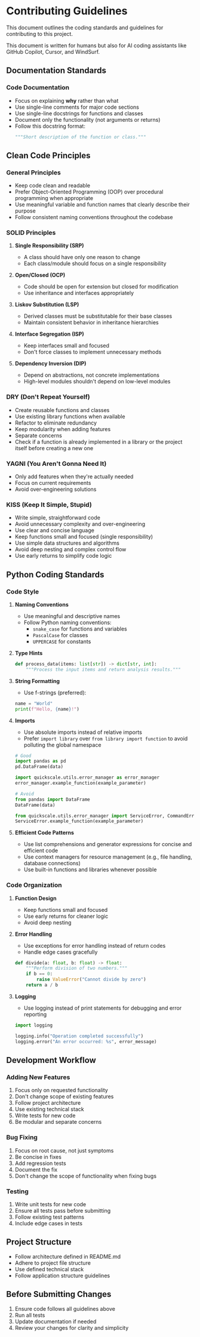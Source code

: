 # Contributing Guidelines

This document outlines the coding standards and guidelines for contributing to this project.

This document is written for humans but also for AI coding assistants like GitHub Copilot, Cursor, and WindSurf. 


## Documentation Standards

### Code Documentation
- Focus on explaining **why** rather than what
- Use single-line comments for major code sections
- Use single-line docstrings for functions and classes
- Document only the functionality (not arguments or returns)
- Follow this docstring format:
  ```python
  """Short description of the function or class."""
  ```

## Clean Code Principles

### General Principles
- Keep code clean and readable
- Prefer Object-Oriented Programming (OOP) over procedural programming when appropriate
- Use meaningful variable and function names that clearly describe their purpose
- Follow consistent naming conventions throughout the codebase

### SOLID Principles
1. **Single Responsibility (SRP)**
   - A class should have only one reason to change
   - Each class/module should focus on a single responsibility

2. **Open/Closed (OCP)**
   - Code should be open for extension but closed for modification
   - Use inheritance and interfaces appropriately

3. **Liskov Substitution (LSP)**
   - Derived classes must be substitutable for their base classes
   - Maintain consistent behavior in inheritance hierarchies

4. **Interface Segregation (ISP)**
   - Keep interfaces small and focused
   - Don't force classes to implement unnecessary methods

5. **Dependency Inversion (DIP)**
   - Depend on abstractions, not concrete implementations
   - High-level modules shouldn't depend on low-level modules

### DRY (Don't Repeat Yourself)
- Create reusable functions and classes
- Use existing library functions when available
- Refactor to eliminate redundancy
- Keep modularity when adding features 
- Separate concerns
- Check if a function is already implemented in a library or the project itself before creating a new one

### YAGNI (You Aren't Gonna Need It)
- Only add features when they're actually needed
- Focus on current requirements
- Avoid over-engineering solutions

### KISS (Keep It Simple, Stupid)
- Write simple, straightforward code
- Avoid unnecessary complexity and over-engineering
- Use clear and concise language
- Keep functions small and focused (single responsibility)
- Use simple data structures and algorithms
- Avoid deep nesting and complex control flow
- Use early returns to simplify code logic

## Python Coding Standards

### Code Style
1. **Naming Conventions**
   - Use meaningful and descriptive names
   - Follow Python naming conventions:
     - `snake_case` for functions and variables
     - `PascalCase` for classes
     - `UPPERCASE` for constants

2. **Type Hints**
   ```python
   def process_data(items: list[str]) -> dict[str, int]:
       """Process the input items and return analysis results."""
   ```

3. **String Formatting**
   - Use f-strings (preferred):
   ```python
   name = "World"
   print(f"Hello, {name}!")
   ```

4. **Imports**
   - Use absolute imports instead of relative imports
   - Prefer `import library` over `from library import function` to avoid polluting the global namespace
   ```python
   # Good
   import pandas as pd
   pd.DataFrame(data)

   import quickscale.utils.error_manager as error_manager
   error_manager.example_function(example_parameter)
   
   # Avoid
   from pandas import DataFrame
   DataFrame(data)

   from quickscale.utils.error_manager import ServiceError, CommandError
   ServiceError.example_function(example_parameter)
   ```

5. **Efficient Code Patterns**
   - Use list comprehensions and generator expressions for concise and efficient code
   - Use context managers for resource management (e.g., file handling, database connections)
   - Use built-in functions and libraries whenever possible

### Code Organization
1. **Function Design**
   - Keep functions small and focused
   - Use early returns for cleaner logic
   - Avoid deep nesting

2. **Error Handling**
   - Use exceptions for error handling instead of return codes
   - Handle edge cases gracefully
   ```python
   def divide(a: float, b: float) -> float:
       """Perform division of two numbers."""
       if b == 0:
           raise ValueError("Cannot divide by zero")
       return a / b
   ```

3. **Logging**
   - Use logging instead of print statements for debugging and error reporting
   ```python
   import logging
   
   logging.info("Operation completed successfully")
   logging.error("An error occurred: %s", error_message)
   ```

## Development Workflow

### Adding New Features
1. Focus only on requested functionality
2. Don't change scope of existing features
3. Follow project architecture
4. Use existing technical stack
5. Write tests for new code
6. Be modular and separate concerns

### Bug Fixing
1. Focus on root cause, not just symptoms
2. Be concise in fixes
3. Add regression tests
4. Document the fix
5. Don't change the scope of functionality when fixing bugs

### Testing
1. Write unit tests for new code
2. Ensure all tests pass before submitting
3. Follow existing test patterns
4. Include edge cases in tests

## Project Structure
- Follow architecture defined in README.md
- Adhere to project file structure
- Use defined technical stack
- Follow application structure guidelines

## Before Submitting Changes
1. Ensure code follows all guidelines above
2. Run all tests
3. Update documentation if needed
4. Review your changes for clarity and simplicity

